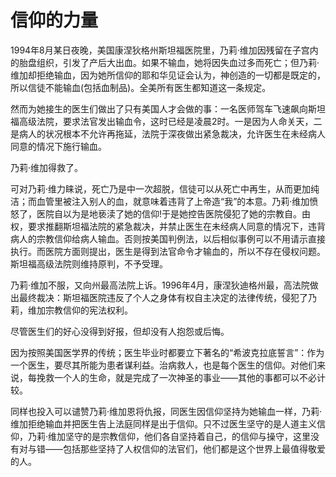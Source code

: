 # 信仰的力量

1994年8月某日夜晚，美国康涅狄格州斯坦福医院里，乃莉·维加因残留在子宫内的胎盘组织，引发了产后大出血。如果不输血，她将因失血过多而死亡；但乃莉·维加却拒绝输血，因为她所信仰的耶和华见证会认为，神创造的一切都是既定的，所以信徒不能输血(包括血制品)。全美所有医生都知道这一条规定。 

然而为她接生的医生们做出了只有美国人才会做的事：一名医师驾车飞速飙向斯坦福高级法院，要求法官发出输血令，这时已经是凌晨2时。一是因为人命关天，二是病人的状况根本不允许再拖延，法院于深夜做出紧急裁决，允许医生在未经病人同意的情况下施行输血。 

乃莉·维加得救了。 

可对乃莉·维力睐说，死亡乃是中一次超脱，信徒可以从死亡中再生，从而更加纯洁；而血管里被注入别人的血，就意味着违背了上帝造“我”的本意。乃莉·维加愤怒了，医院自以为是地亵渎了她的信仰!于是她控告医院侵犯了她的宗教自。由权，要求推翻斯坦福法院的紧急裁决，并禁止医生在未经病人同意的情况下，违背病人的宗教信仰给病人输血。否则按美国判例法，以后相似事例可以不用请示直接执行。而医院方面则提出，医生是得到法官命令才输血的，所以不存在侵权问题。斯坦福高级法院则维持原判，不予受理。 

乃莉·维加不服，又向州最高法院上诉。1996年4月，康涅狄迪格州最，高法院做出最终裁决：斯坦福医院违反了个人之身体有权自主决定的法律传统，侵犯了乃莉，维加宗教信仰的宪法权利。 

尽管医生们的好心没得到好报，但却没有人抱怨或后悔。 

因为按照美国医学界的传统；医生毕业时都要立下著名的“希波克拉底誓言”：作为一个医生，要尽其所能为患者谋利益。治病救人，也是每个医生的信仰。对他们来说，每挽救一个人的生命，就是完成了一次神圣的事业——其他的事都可以不必计较。 

同样也投入可以谴赞乃莉·维加恩将仇报，同医生因信仰坚持为她输血一样，乃莉·维加拒绝输血并把医生告上法庭同样是出于信仰。只不过医生坚守的是人道主义信仰，乃莉·维加坚守的是宗教信仰，他们各自坚持着自己，的信仰与操守，这里没有对与错——包括那些坚持了人权信仰的法官们，他们都是这个世界上最值得敬爱的人。
 